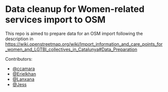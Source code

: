 # Data cleanup for Women-related services import to OSM

This repo is aimed to prepare data for an OSM import following the description in https://wiki.openstreetmap.org/wiki/Import_information_and_care_points_for_women_and_LGTBI_collectives_in_Catalunya#Data_Preparation

Contributors: 

* [@ccamara](https://github.com/ccamara) 
* [@Erielkhan](https://github.com/Erielkhan)
* [@Lanxana](https://www.openstreetmap.org/user/lanxana)
* [@Jess](https://github.com/jessisena)
